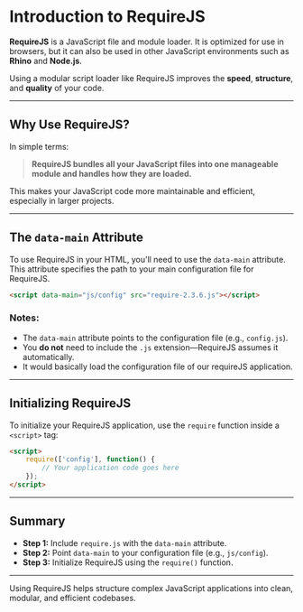 # Introduction to RequireJS

**RequireJS** is a JavaScript file and module loader. It is optimized for use in browsers, but it can also be used in other JavaScript environments such as **Rhino** and **Node.js**.

Using a modular script loader like RequireJS improves the **speed**, **structure**, and **quality** of your code.

---

## Why Use RequireJS?

In simple terms:

> **RequireJS bundles all your JavaScript files into one manageable module and handles how they are loaded.**

This makes your JavaScript code more maintainable and efficient, especially in larger projects.

---

## The `data-main` Attribute

To use RequireJS in your HTML, you'll need to use the `data-main` attribute. This attribute specifies the path to your main configuration file for RequireJS.

```html
<script data-main="js/config" src="require-2.3.6.js"></script>
````

### Notes:

* The `data-main` attribute points to the configuration file (e.g., `config.js`).
* You **do not** need to include the `.js` extension—RequireJS assumes it automatically.
* It would basically load the configuration file of our requireJS application.

---

## Initializing RequireJS

To initialize your RequireJS application, use the `require` function inside a `<script>` tag:

```html
<script>
    require(['config'], function() {
        // Your application code goes here
    });
</script>
```

---

## Summary

* **Step 1:** Include `require.js` with the `data-main` attribute.
* **Step 2:** Point `data-main` to your configuration file (e.g., `js/config`).
* **Step 3:** Initialize RequireJS using the `require()` function.

---

Using RequireJS helps structure complex JavaScript applications into clean, modular, and efficient codebases.
